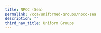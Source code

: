 ```yaml
---
title: NPCC (Sea)
permalink: /cca/uniformed-groups/npcc-sea
description: ""
third_nav_title: Uniform Groups
---
```

